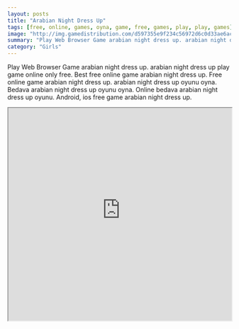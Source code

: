 ```yaml
---
layout: posts
title: "Arabian Night Dress Up"
tags: [free, online, games, oyna, game, free, games, play, play, games]
image: "http://img.gamedistribution.com/d597355e9f234c56972d6c0d33ae6ac6.jpg"
summary: "Play Web Browser Game arabian night dress up. arabian night dress up play game online only free. Best free online game arabian night dress up. Free online game arabian night dress up. arabian night dress up oyunu oyna. Bedava arabian night dress up oyunu oyna. Online bedava arabian night dress up oyunu. Android, ios free game arabian night dress up."
category: "Girls"
---
```


Play Web Browser Game arabian night dress up. arabian night dress up play game online only free. Best free online game arabian night dress up. Free online game arabian night dress up. arabian night dress up oyunu oyna. Bedava arabian night dress up oyunu oyna. Online bedava arabian night dress up oyunu. Android, ios free game arabian night dress up.

<iframe width="100%" height="480px;" src="http://flash.gamedistribution.com?game=d597355e9f234c56972d6c0d33ae6ac6"></iframe>